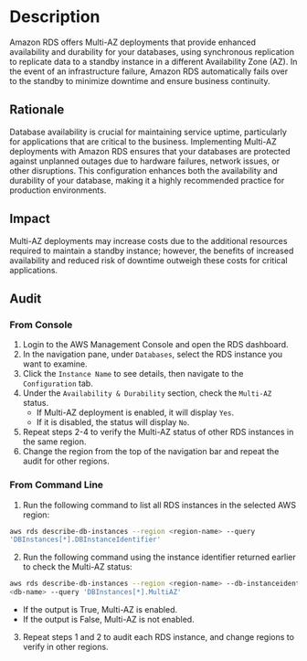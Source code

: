 # Description

Amazon RDS offers Multi-AZ deployments that provide enhanced availability and
durability for your databases, using synchronous replication to replicate data to a
standby instance in a different Availability Zone (AZ). In the event of an infrastructure
failure, Amazon RDS automatically fails over to the standby to minimize downtime and
ensure business continuity.

## Rationale

Database availability is crucial for maintaining service uptime, particularly for
applications that are critical to the business. Implementing Multi-AZ deployments with
Amazon RDS ensures that your databases are protected against unplanned outages
due to hardware failures, network issues, or other disruptions. This configuration
enhances both the availability and durability of your database, making it a highly
recommended practice for production environments.

## Impact

Multi-AZ deployments may increase costs due to the additional resources required to
maintain a standby instance; however, the benefits of increased availability and reduced
risk of downtime outweigh these costs for critical applications.

## Audit

### From Console

1. Login to the AWS Management Console and open the RDS dashboard.
2. In the navigation pane, under `Databases`, select the RDS instance you want to examine.
3. Click the `Instance Name` to see details, then navigate to the `Configuration` tab.
4. Under the `Availability & Durability` section, check the `Multi-AZ` status.
    - If Multi-AZ deployment is enabled, it will display `Yes`.
    - If it is disabled, the status will display `No`.
5. Repeat steps 2-4 to verify the Multi-AZ status of other RDS instances in the same region.
6. Change the region from the top of the navigation bar and repeat the audit for other regions.

### From Command Line

1. Run the following command to list all RDS instances in the selected AWS region:

```sh
aws rds describe-db-instances --region <region-name> --query
'DBInstances[*].DBInstanceIdentifier'
```

2. Run the following command using the instance identifier returned earlier to check the Multi-AZ status:

```sh
aws rds describe-db-instances --region <region-name> --db-instanceidentifier
<db-name> --query 'DBInstances[*].MultiAZ'
```

- If the output is True, Multi-AZ is enabled.
- If the output is False, Multi-AZ is not enabled.

3. Repeat steps 1 and 2 to audit each RDS instance, and change regions to verify in other regions.
